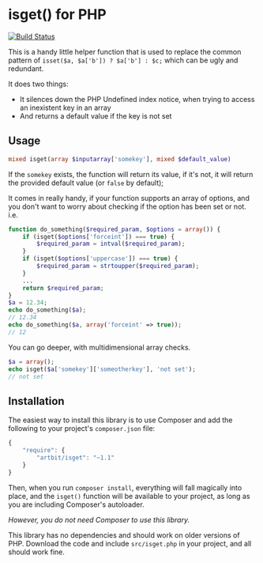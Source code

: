 # isget() for PHP

[![Build Status](https://travis-ci.org/artbit/isget.png)](https://travis-ci.org/artbit/isget)

This is a handy little helper function that is used to replace the common pattern of `isset($a, $a['b']) ? $a['b'] : $c;`  which can be ugly and redundant.

It does two things:
 * It silences down the PHP Undefined index notice, when trying to access an inexistent key in an array 
 * And returns a default value if the key is not set


## Usage

``` php
mixed isget(array $inputarray['somekey'], mixed $default_value)
```

If the `somekey` exists, the function will return its value, if it's not, it will return the provided default value (or `false` by default);

It comes in really handy, if your function supports an array of options, and you don't want to worry about checking if the option has been set or not. 
i.e.
``` php
function do_something($required_param, $options = array()) {
    if (isget($options['forceint']) === true) {
        $required_param = intval($required_param);
    }
    if (isget($options['uppercase']) === true) {
        $required_param = strtoupper($required_param);
    }
    ...
    return $required_param;
}
$a = 12.34;
echo do_something($a);
// 12.34
echo do_something($a, array('forceint' => true));
// 12
```

You can go deeper, with multidimensional array checks.
``` php
$a = array();
echo isget($a['somekey']['someotherkey'], 'not set');
// not set
```

## Installation

The easiest way to install this library is to use Composer and add the following
to your project's `composer.json` file:

``` javascript
{
    "require": {
        "artbit/isget": "~1.1"
    }
}
```

Then, when you run `composer install`, everything will fall magically into place,
and the `isget()` function will be available to your project, as long as
you are including Composer's autoloader.

_However, you do not need Composer to use this library._

This library has no dependencies and should work on older versions of PHP.
Download the code and include `src/isget.php` in your project, and all
should work fine.

